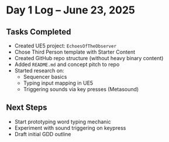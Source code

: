 # Day 1 Log – June 23, 2025

## Tasks Completed
- Created UE5 project: `EchoesOfTheObserver`
- Chose Third Person template with Starter Content
- Created GitHub repo structure (without heavy binary content)
- Added `README.md` and concept pitch to repo
- Started research on:
  - Sequencer basics
  - Typing input mapping in UE5
  - Triggering sounds via key presses (Metasound)

## Next Steps
- Start prototyping word typing mechanic
- Experiment with sound triggering on keypress
- Draft initial GDD outline
